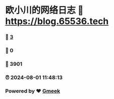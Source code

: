 # 欧小川的网络日志 :link: https://blog.65536.tech 
### :page_facing_up: [3](https://blog.65536.tech/tag.html) 
### :speech_balloon: 0 
### :hibiscus: 3901 
### :alarm_clock: 2024-08-01 11:48:13 
### Powered by :heart: [Gmeek](https://github.com/Meekdai/Gmeek)

